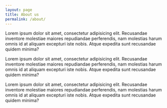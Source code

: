 ```yaml
---
layout: page
title: About us
permalink: /about/
---
```


Lorem ipsum dolor sit amet, consectetur adipisicing elit. Recusandae inventore molestiae maiores repudiandae perferendis, nam molestias harum omnis id at aliquam excepturi iste nobis. Atque expedita sunt recusandae quidem minima?

Lorem ipsum dolor sit amet, consectetur adipisicing elit. Recusandae inventore molestiae maiores repudiandae perferendis, nam molestias harum omnis id at aliquam excepturi iste nobis. Atque expedita sunt recusandae quidem minima?

Lorem ipsum dolor sit amet, consectetur adipisicing elit. Recusandae inventore molestiae maiores repudiandae perferendis, nam molestias harum omnis id at aliquam excepturi iste nobis. Atque expedita sunt recusandae quidem minima?